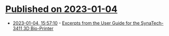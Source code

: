 # [Published on 2023-01-04](index.md)

* [2023-01-04, 15:57:10](https://news.ycombinator.com/item?id=34247077) - [Excerpts from the User Guide for the SynaTech-3411 3D Bio-Printer](https://www.nature.com/articles/d41586-022-04546-y)
